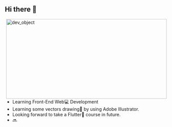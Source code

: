 ## Hi there 👋

<img src="https://cdn.pixabay.com/photo/2020/10/12/22/15/glass-5650335_960_720.jpg" alt="dev_object" align="right" width="500" height="250" />

* Learning Front-End Web:computer: Development
* Learning some vectors drawing:art: by using Adobe Illustrator.
* Looking forward to take a Flutter:calling: course in future.
* 🔜
